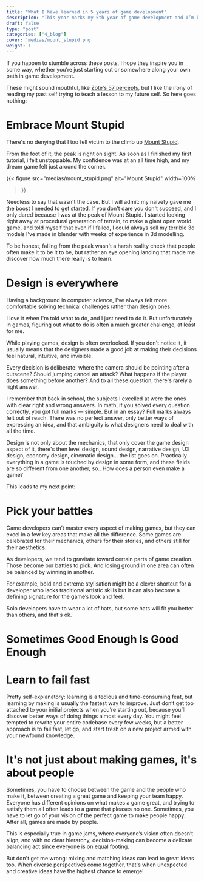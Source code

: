 ```yaml
---
title: "What I have learned in 5 years of game development"
description: "This year marks my 5th year of game development and I’m kicking off a series of blog posts to document my journey. Think of this as a form of public journaling made by and for myself as a way for me to reflect, track my growth, and share my experiences."
draft: false
type: "post"
categories: ["4_blog"]
cover: 'medias/mount_stupid.png'
weight: 1
---
```

If you happen to stumble across these posts, I hope they inspire you in some way, whether you’re just starting out or somewhere along your own path in game development.

These might sound mouthful, like [Zote's 57 percepts](https://www.reddit.com/r/HollowKnight/comments/vfay9v/57_precepts_of_zote_the_challenge/), but I like the irony of reading my past self trying to teach a lesson to my future self. So here goes nothing:
# Embrace Mount Stupid
There's no denying that I too fell victim to the climb up [Mount Stupid](https://en.wikipedia.org/wiki/Dunning%E2%80%93Kruger_effect).

From the foot of it, the peak is right on sight. As soon as I finished my first tutorial, i felt unstoppable. My confidence was at an all time high, and my dream game felt just around the corner.

{{< figure 
src="medias/mount_stupid.png" 
alt="Mount Stupid"
width=100%
>}}


Needless to say that wasn't the case. But I will admit: my naivety gave me the boost I needed to get started. If you don't dare you don't succeed, and I only dared because I was at the peak of Mount Stupid.
I started looking right away at procedural generation of terrain, to make a giant open world game, and told myself that even if I failed, I could always sell my terrible 3d models I've made in blender with weeks of experience in 3d modelling.

To be honest, falling from the peak wasn't a harsh reality check that people often make it to be it to be, but rather an eye opening landing that made me discover how much there really is to learn.

# Design is everywhere
Having a background in computer science, I've always felt more comfortable solving technical challenges rather than design ones.

I love it when I'm told what to do, and I just need to do it. But unfortunately in games, figuring out what to do is often a much greater challenge, at least for me.

While playing games, design is often overlooked. If you don't notice it, it usually means that the designers made a good job at making their decisions feel natural, intuitive, and invisible.

Every decision is deliberate: where the camera should be pointing after a cutscene? Should jumping cancel an attack? What happens if the player does something before another? 
And to all these question, there's rarely a right answer.

I remember that back in school, the subjects I excelled at were the ones with clear right and wrong answers. In math, if you solved every question correctly, you got full marks — simple. But in an essay? Full marks always felt out of reach. There was no perfect answer, only better ways of expressing an idea, and that ambiguity is what designers need to deal with all the time.

Design is not only about the mechanics, that only cover the game design aspect of it, there's then level design, sound design, narrative design, UX design, economy design, cinematic design... the list goes on. Practically everything in a game is touched by design in some form, and these fields are so different from one another, so.. How does a person even make a game?

This leads to my next point:
# Pick your battles
Game developers can’t master every aspect of making games, but they can excel in a few key areas that make all the difference. Some games are celebrated for their mechanics, others for their stories, and others still for their aesthetics.

As developers, we tend to gravitate toward certain parts of game creation. Those become our battles to pick. And losing ground in one area can often be balanced by winning in another.

For example, bold and extreme stylisation might be a clever shortcut for a developer who lacks traditional artistic skills but it can also become a defining signature for the game’s look and feel.

Solo developers have to wear a lot of hats, but some hats will fit you better than others, and that's ok.
# Sometimes Good Enough Is Good Enough
# Learn to fail fast
Pretty self-explanatory: learning is a tedious and time-consuming feat, but learning by making is usually the fastest way to improve.
Just don’t get too attached to your initial projects when you’re starting out, because you’ll discover better ways of doing things almost every day.
You might feel tempted to rewrite your entire codebase every few weeks, but a better approach is to fail fast, let go, and start fresh on a new project armed with your newfound knowledge.

# It's not just about making games, it's about people
Sometimes, you have to choose between the game and the people who make it, between creating a great game and keeping your team happy. Everyone has different opinions on what makes a game great, and trying to satisfy them all often leads to a game that pleases no one.
Sometimes, you have to let go of your vision of the perfect game to make people happy. After all, games are made by people.

This is especially true in game jams, where everyone’s vision often doesn’t align, and with no clear hierarchy, decision-making can become a delicate balancing act since everyone is on equal footing.

But don't get me wrong: mixing and matching ideas can lead to great ideas too. When diverse perspectives come together, that's when unexpected and creative ideas have the highest chance to emerge!